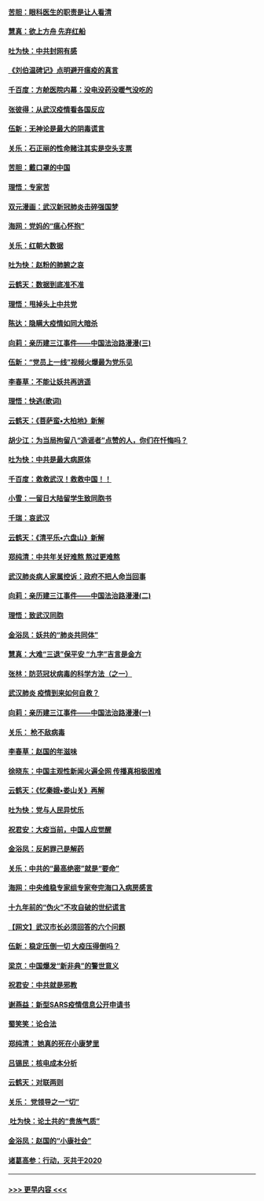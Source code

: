 #### [苦胆：眼科医生的职责是让人看清](../pages/nsc993/n11853840.md?t=02091422) 
#### [慧真：欲上方舟 先弃红船](../pages/nsc993/n11853483.md?t=02091422) 
#### [吐为快：中共封网有感](../pages/nsc993/n11852575.md?t=02091422) 
#### [《刘伯温碑记》点明避开瘟疫的真言](../pages/nsc993/n11852128.md?t=02091422) 
#### [千百度：方舱医院内幕：没电没药没暖气没吃的](../pages/nsc993/n11850211.md?t=02091422) 
#### [张彼得：从武汉疫情看各国反应](../pages/nsc993/n11850102.md?t=02091422) 
#### [伍新：无神论是最大的阴毒谎言](../pages/nsc993/n11846129.md?t=02091422) 
#### [关乐：石正丽的性命赌注其实是空头支票](../pages/nsc993/n11846109.md?t=02091422) 
#### [苦胆：戴口罩的中国](../pages/nsc993/n11845576.md?t=02091422) 
#### [理悟：专家苦](../pages/nsc993/n11845564.md?t=02091422) 
#### [双元漫画：武汉新冠肺炎击碎强国梦](../pages/nsc993/n11843320.md?t=02091422) 
#### [海网：党妈的“瘟心怀抱”](../pages/nsc993/n11840740.md?t=02091422) 
#### [关乐：红朝大数据](../pages/nsc993/n11840675.md?t=02091422) 
#### [吐为快：赵粉的肺腑之哀](../pages/nsc993/n11840618.md?t=02091422) 
#### [云鹤天：数据到底准不准](../pages/nsc993/n11840325.md?t=02091422) 
#### [理悟：甩掉头上中共党](../pages/nsc993/n11838826.md?t=02091422) 
#### [陈达：隐瞒大疫情如同大暗杀](../pages/nsc993/n11838771.md?t=02091422) 
#### [向莉：亲历建三江事件——中国法治路漫漫(三)](../pages/nsc993/n11831825.md?t=02091422) 
#### [伍新：“党员上一线”视频火爆最为党乐见](../pages/nsc993/n11838200.md?t=02091422) 
#### [李春草：不能让妖共再逍遥](../pages/nsc993/n11838102.md?t=02091422) 
#### [理悟：快逃(歌词)](../pages/nsc993/n11838083.md?t=02091422) 
#### [云鹤天：《菩萨蛮▪大柏地》新解](../pages/nsc993/n11838059.md?t=02091422) 
#### [胡少江：为当局拘留八“造谣者”点赞的人，你们在忏悔吗？](../pages/nsc993/n11836801.md?t=02091422) 
#### [吐为快：中共是最大病原体](../pages/nsc993/n11836748.md?t=02091422) 
#### [千百度：救救武汉！救救中国！！](../pages/nsc993/n11836145.md?t=02091422) 
#### [小雪：一留日大陆留学生致同胞书](../pages/nsc993/n11834624.md?t=02091422) 
#### [千瑞：哀武汉](../pages/nsc993/n11833647.md?t=02091422) 
#### [云鹤天：《清平乐▪六盘山》新解](../pages/nsc993/n11833611.md?t=02091422) 
#### [郑纯清：中共年关好难熬 熬过更难熬](../pages/nsc993/n11833489.md?t=02091422) 
#### [武汉肺炎病人家属控诉：政府不把人命当回事](../pages/nsc993/n11833205.md?t=02091422) 
#### [向莉：亲历建三江事件——中国法治路漫漫(二)](../pages/nsc993/n11829102.md?t=02091422) 
#### [理悟：致武汉同胞](../pages/nsc993/n11831522.md?t=02091422) 
#### [金浴凤：妖共的“肺炎共同体”](../pages/nsc993/n11829448.md?t=02091422) 
#### [慧真：大难“三退”保平安 “九字”吉言是金方](../pages/nsc993/n11829501.md?t=02091422) 
#### [张林：防范冠状病毒的科学方法（之一）](../pages/nsc993/n11828618.md?t=02091422) 
#### [武汉肺炎 疫情到来如何自救？](../pages/nsc993/n11827632.md?t=02091422) 
#### [向莉：亲历建三江事件——中国法治路漫漫(一)](../pages/nsc993/n11827190.md?t=02091422) 
#### [关乐： 枪不敌病毒](../pages/nsc993/n11826746.md?t=02091422) 
#### [李春草：赵国的年滋味](../pages/nsc993/n11826321.md?t=02091422) 
#### [徐晓东：中国主观性新闻火遍全网 传播真相极困难](../pages/nsc993/n11826508.md?t=02091422) 
#### [云鹤天：《忆秦娥▪娄山关》再解](../pages/nsc993/n11824682.md?t=02091422) 
#### [吐为快：党与人民异忧乐](../pages/nsc993/n11824660.md?t=02091422) 
#### [祝君安：大疫当前，中国人应觉醒](../pages/nsc993/n11821946.md?t=02091422) 
#### [金浴凤：反躬罪己是解药](../pages/nsc993/n11820280.md?t=02091422) 
#### [关乐：中共的“最高绝密”就是“要命”](../pages/nsc993/n11816946.md?t=02091422) 
#### [海网：中央维稳专家组专家夸完海口入病房感言](../pages/nsc993/n11815138.md?t=02091422) 
#### [十九年前的“伪火”不攻自破的世纪谎言](../pages/nsc993/n11813238.md?t=02091422) 
#### [【网文】武汉市长必须回答的六个问题](../pages/nsc993/n11813848.md?t=02091422) 
#### [伍新：稳定压倒一切 大疫压得倒吗？](../pages/nsc993/n11812634.md?t=02091422) 
#### [梁京：中国爆发“新非典”的警世意义](../pages/nsc993/n11812554.md?t=02091422) 
#### [祝君安：中共就是邪教](../pages/nsc993/n11812431.md?t=02091422) 
#### [谢燕益：新型SARS疫情信息公开申请书](../pages/nsc993/n11808840.md?t=02091422) 
#### [蜀笑笑：论合法](../pages/nsc993/n11808064.md?t=02091422) 
#### [郑纯清： 她真的死在小康梦里](../pages/nsc993/n11806623.md?t=02091422) 
#### [吕锡民：核电成本分析](../pages/nsc993/n11806284.md?t=02091422) 
#### [云鹤天：对联两则](../pages/nsc993/n11805957.md?t=02091422) 
#### [关乐： 党领导之一“切”](../pages/nsc993/n11804505.md?t=02091422) 
#### [ 吐为快：论土共的“贵族气质”](../pages/nsc993/n11804490.md?t=02091422) 
#### [金浴凤：赵国的“小康社会”](../pages/nsc993/n11804452.md?t=02091422) 
#### [诸葛高参：行动，灭共于2020](../pages/nsc993/n11804120.md?t=02091422) 

----
#### [ >>> 更早内容 <<< ](../indexes/nsc993-earlier.md)
